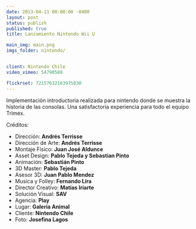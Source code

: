 ```yaml
---
date: 2013-04-11 00:00:00 -0400
layout: post
status: publish
published: true
title: Lanzamiento Nintendo Wii U

main_img: main.png
imgs_folder: nintendo/


client: Nintendo Chile
video_vimeo: 54790588

flickrset: 72157632163975830
---
```



Implementación introductoria realizada para nintendo donde se muestra la historia de las consolas. Una satisfactoria experiencia para todo el equipo Trimex.

Créditos:

* Dirección: **Andrés Terrisse**
* Dirección de Arte: **Andrés Terrisse**
* Montaje Físico: **Juan José Aldunce**
* Asset Design: **Pablo Tejeda y Sebastian Pinto**
* Animación: **Sebastián Pinto**
* 3D Master: **Pablo Tejeda**
* Asesor 3D: **Juan Pablo Mendez**
* Musica y Folley: **Fernando Lira**
* Director Creativo: **Matias Iriarte**
* Solución Visual: **SAV**
* Agencia: **Play**
* Lugar: **Galería Animal**
* Cliente: **Nintendo Chile**
* Foto: **Josefina Lagos**
